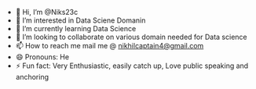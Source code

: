 - 👋 Hi, I’m @Niks23c
- 👀 I’m interested in Data Sciene Domanin
- 🌱 I’m currently learning Data Science
- 💞️ I’m looking to collaborate on various domain needed for Data science
- 📫 How to reach me mail me @ nikhilcaptain4@gmail.com
- 😄 Pronouns: He
- ⚡ Fun fact: Very Enthusiastic, easily catch up, Love public speaking and anchoring

<!---
Niks23c/Niks23c is a ✨ special ✨ repository because its `README.md` (this file) appears on your GitHub profile.
You can click the Preview link to take a look at your changes.
--->
